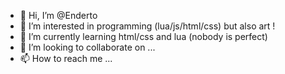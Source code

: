 - 👋 Hi, I’m @Enderto
- 👀 I’m interested in programming (lua/js/html/css) but also art !
- 🌱 I’m currently learning html/css and lua (nobody is perfect)
- 💞️ I’m looking to collaborate on ...
- 📫 How to reach me ...

<!---
Enderto/Enderto is a ✨ special ✨ repository because its `README.md` (this file) appears on your GitHub profile.
You can click the Preview link to take a look at your changes.
--->
